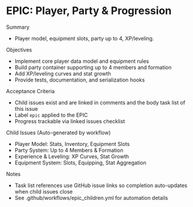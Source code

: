 # EPIC: Player, Party & Progression

Summary
- Player model, equipment slots, party up to 4, XP/leveling.

Objectives
- Implement core player data model and equipment rules
- Build party container supporting up to 4 members and formation
- Add XP/leveling curves and stat growth
- Provide tests, documentation, and serialization hooks

Acceptance Criteria
- Child issues exist and are linked in comments and the body task list of this issue
- Label `epic` applied to the EPIC
- Progress trackable via linked issues checklist

Child Issues (Auto-generated by workflow)
- Player Model: Stats, Inventory, Equipment Slots
- Party System: Up to 4 Members & Formation
- Experience & Leveling: XP Curves, Stat Growth
- Equipment System: Slots, Equipping, Stat Aggregation

Notes
- Task list references use GitHub issue links so completion auto-updates when child issues close
- See .github/workflows/epic_children.yml for automation details
